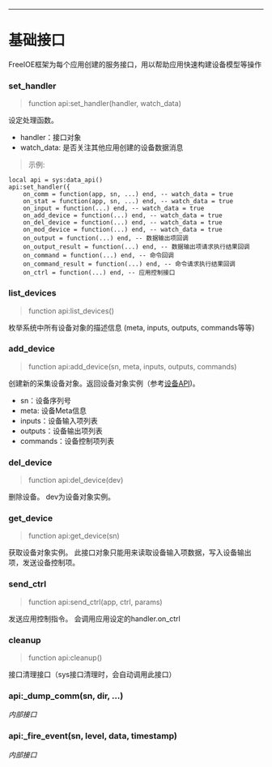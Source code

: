 
----

# 基础接口

FreeIOE框架为每个应用创建的服务接口，用以帮助应用快速构建设备模型等操作


### set_handler
> function api:set_handler(handler, watch_data)

设定处理函数。

* handler：接口对象
* watch_data: 是否关注其他应用创建的设备数据消息


> 示例:
```
local api = sys:data_api()
api:set_handler({
	on_comm = function(app, sn, ...) end, -- watch_data = true
	on_stat = function(app, sn, ...) end, -- watch_data = true
	on_input = function(...) end, -- watch_data = true
	on_add_device = function(...) end, -- watch_data = true
	on_del_device = function(...) end, -- watch_data = true
	on_mod_device = function(...) end, -- watch_data = true
	on_output = function(...) end, -- 数据输出项回调
	on_output_result = function(...) end, -- 数据输出项请求执行结果回调
	on_command = function(...) end, -- 命令回调
	on_command_result = function(...) end, -- 命令请求执行结果回调
	on_ctrl = function(...) end, -- 应用控制接口
```


### list_devices
> function api:list_devices()

枚举系统中所有设备对象的描述信息 (meta, inputs, outputs, commands等等)


### add_device
> function api:add_device(sn, meta, inputs, outputs, commands)

创建新的采集设备对象。返回设备对象实例（参考[设备API](device.md))。

* sn：设备序列号
* meta: 设备Meta信息
* inputs：设备输入项列表
* outputs：设备输出项列表
* commands：设备控制项列表


### del_device
> function api:del_device(dev)

删除设备。 dev为设备对象实例。


### get_device
> function api:get_device(sn)

获取设备对象实例。 此接口对象只能用来读取设备输入项数据，写入设备输出项，发送设备控制项。


### send_ctrl
> function api:send_ctrl(app, ctrl, params)

发送应用控制指令。 会调用应用设定的handler.on_ctrl


### cleanup
> function api:cleanup()

接口清理接口（sys接口清理时，会自动调用此接口）

### api:\_dump_comm(sn, dir, ...)

*内部接口*


### api:\_fire_event(sn, level, data, timestamp)

*内部接口*
